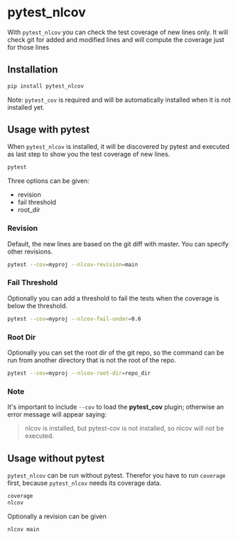 # pytest_nlcov

With `pytest_nlcov` you can check the test coverage of new lines only. It will
check git for added and modified lines and will compute the coverage
just for those lines

## Installation

```sh
pip install pytest_nlcov
```

Note: `pytest_cov` is required and will be automatically installed when it
is not installed yet.

## Usage with pytest

When `pytest_nlcov` is installed, it will be discovered by pytest and executed as last step to
show you the test coverage of new lines.

```sh
pytest
```

Three options can be given:

- revision
- fail threshold
- root_dir

### Revision

Default, the new lines are based on the git diff with master. You can specify other revisions.

```sh
pytest --cov=myproj --nlcov-revision=main
```

### Fail Threshold

Optionally you can add a threshold to fail the tests when the coverage is below the threshold.

```sh
pytest --cov=myproj --nlcov-fail-under=0.6
```

### Root Dir

Optionally you can set the root dir of the git repo, so the command can be run from another directory that is
not the root of the repo.

```sh
pytest --cov=myproj --nlcov-root-dir=repo_dir
```


### Note
It's important to include `--cov` to load the **pytest_cov** plugin; otherwise an error message will appear saying:
> nlcov is installed, but pytest-cov is not installed, so nlcov will not be executed.


## Usage without pytest

`pytest_nlcov` can be run without pytest. Therefor you have to run `coverage` first, because `pytest_nlcov`
needs its coverage data.

```sh
coverage
nlcov
```

Optionally a revision can be given

```sh
nlcov main
```
